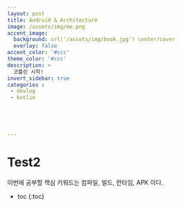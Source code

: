 ```yaml
---
layout: post
title: Android & Architecture
image: /assets/img/me.png
accent_image: 
  background: url('/assets/img/book.jpg') center/cover
  overlay: false
accent_color: '#ccc'
theme_color: '#ccc'
description: >
  코틀린 시작!
invert_sidebar: true
categories :
 - devlog
 - kotlin





---
```


# Test2

 이번에 공부할 핵심 키워드는 컴파일, 빌드, 런타임, APK 이다.

* toc
{:toc}




